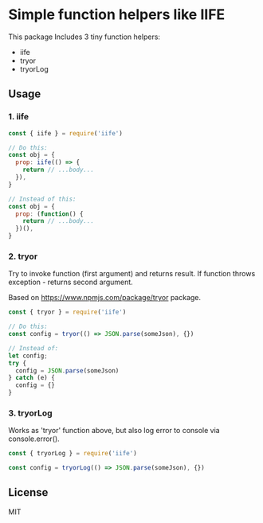 # Simple function helpers like IIFE

This package Includes 3 tiny function helpers:
 - iife
 - tryor
 - tryorLog

## Usage

### 1. iife
```js
const { iife } = require('iife')

// Do this:
const obj = {
  prop: iife(() => {
    return // ...body...
  }),
}

// Instead of this:
const obj = {
  prop: (function() {
    return // ...body...
  })(),
}
```

### 2. tryor

Try to invoke function (first argument) and returns result. 
If function throws exception - returns second argument.

Based on https://www.npmjs.com/package/tryor package.

```js
const { tryor } = require('iife')

// Do this:
const config = tryor(() => JSON.parse(someJson), {})

// Instead of:
let config;
try {
  config = JSON.parse(someJson)
} catch (e) {
  config = {}
}
```

### 3. tryorLog

Works as 'tryor' function above, but also log error to console via console.error(). 

```js
const { tryorLog } = require('iife')

const config = tryorLog(() => JSON.parse(someJson), {})

```

## License

MIT

